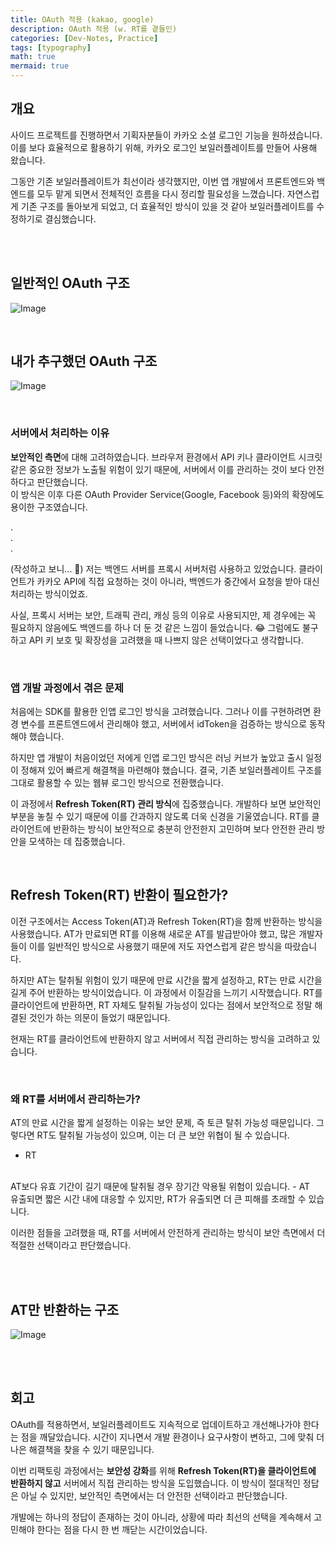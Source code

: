 ```yaml
---
title: OAuth 적용 (kakao, google)
description: OAuth 적용 (w. RT를 곁들인)
categories: [Dev-Notes, Practice]
tags: [typography]
math: true
mermaid: true
---
```


## 개요
사이드 프로젝트를 진행하면서 기획자분들이 카카오 소셜 로그인 기능을 원하셨습니다. 이를 보다 효율적으로 활용하기 위해, 카카오 로그인 보일러플레이트를 만들어 사용해 왔습니다.

그동안 기존 보일러플레이트가 최선이라 생각했지만, 이번 앱 개발에서 프론트엔드와 백엔드를 모두 맡게 되면서 전체적인 흐름을 다시 정리할 필요성을 느꼈습니다. 자연스럽게 기존 구조를 돌아보게 되었고, 더 효율적인 방식이 있을 것 같아 보일러플레이트를 수정하기로 결심했습니다.

<br/>
<br/>

## 일반적인 OAuth 구조
<!-- ![Image](https://github.com/user-attachments/assets/ff1aa562-47ad-433d-adbd-2e709391f1a9?raw=true) -->
![Image](https://github.com/user-attachments/assets/2e9ccb9f-cd7e-46a6-b593-43f093abc811?raw=true)

<br/>


## 내가 추구했던 OAuth 구조
![Image](https://github.com/user-attachments/assets/dd07be5e-d3ac-43e4-8b49-b2191889c382?raw=true)

<br/>

### 서버에서 처리하는 이유
**보안적인 측면**에 대해 고려하였습니다. 브라우저 환경에서 API 키나 클라이언트 시크릿 같은 중요한 정보가 노출될 위험이 있기 때문에, 서버에서 이를 관리하는 것이 보다 안전하다고 판단했습니다.  
이 방식은 이후 다른 OAuth Provider Service(Google, Facebook 등)와의 확장에도 용이한 구조였습니다.

  
.  
.  
.  
  


(작성하고 보니... 🤔)
저는 백엔드 서버를 프록시 서버처럼 사용하고 있었습니다.
클라이언트가 카카오 API에 직접 요청하는 것이 아니라, 백엔드가 중간에서 요청을 받아 대신 처리하는 방식이었죠.

사실, 프록시 서버는 보안, 트래픽 관리, 캐싱 등의 이유로 사용되지만, 제 경우에는 꼭 필요하지 않음에도 백엔드를 하나 더 둔 것 같은 느낌이 들었습니다. 😂
그럼에도 불구하고 API 키 보호 및 확장성을 고려했을 때 나쁘지 않은 선택이었다고 생각합니다.


<br/>

### 앱 개발 과정에서 겪은 문제
처음에는 SDK를 활용한 인앱 로그인 방식을 고려했습니다. 그러나 이를 구현하려면 환경 변수를 프론트엔드에서 관리해야 했고, 서버에서 idToken을 검증하는 방식으로 동작해야 했습니다.

하지만 앱 개발이 처음이었던 저에게 인앱 로그인 방식은 러닝 커브가 높았고 출시 일정이 정해져 있어 빠르게 해결책을 마련해야 했습니다. 결국, 기존 보일러플레이트 구조를 그대로 활용할 수 있는 웹뷰 로그인 방식으로 전환했습니다.

이 과정에서 **Refresh Token(RT) 관리 방식**에 집중했습니다.
개발하다 보면 보안적인 부분을 놓칠 수 있기 때문에 이를 간과하지 않도록 더욱 신경을 기울였습니다.
RT를 클라이언트에 반환하는 방식이 보안적으로 충분히 안전한지 고민하며 보다 안전한 관리 방안을 모색하는 데 집중했습니다.


<br/>

## Refresh Token(RT) 반환이 필요한가?
이전 구조에서는 Access Token(AT)과 Refresh Token(RT)을 함께 반환하는 방식을 사용했습니다.
AT가 만료되면 RT를 이용해 새로운 AT를 발급받아야 했고, 많은 개발자들이 이를 일반적인 방식으로 사용했기 때문에 저도 자연스럽게 같은 방식을 따랐습니다.

하지만 AT는 탈취될 위험이 있기 때문에 만료 시간을 짧게 설정하고, RT는 만료 시간을 길게 주어 반환하는 방식이었습니다.
이 과정에서 이질감을 느끼기 시작했습니다. RT를 클라이언트에 반환하면, RT 자체도 탈취될 가능성이 있다는 점에서 보안적으로 정말 해결된 것인가 하는 의문이 들었기 때문입니다.

현재는 RT를 클라이언트에 반환하지 않고 서버에서 직접 관리하는 방식을 고려하고 있습니다.


<br/>

### 왜 RT를 서버에서 관리하는가?
AT의 만료 시간을 짧게 설정하는 이유는 보안 문제, 즉 토큰 탈취 가능성 때문입니다.
그렇다면 RT도 탈취될 가능성이 있으며, 이는 더 큰 보안 위협이 될 수 있습니다.

- RT
<br/>
    AT보다 유효 기간이 길기 때문에 탈취될 경우 장기간 악용될 위험이 있습니다.
- AT
<br/>
    유출되면 짧은 시간 내에 대응할 수 있지만, RT가 유출되면 더 큰 피해를 초래할 수 있습니다.

이러한 점들을 고려했을 때, RT를 서버에서 안전하게 관리하는 방식이 보안 측면에서 더 적절한 선택이라고 판단했습니다.




<br/>
<br/>

## AT만 반환하는 구조
![Image](https://github.com/user-attachments/assets/6193b605-a8f6-4e88-9155-195b414b1e35?raw=true)


<br/>
<br/>

## 회고
OAuth를 적용하면서, 보일러플레이트도 지속적으로 업데이트하고 개선해나가야 한다는 점을 깨달았습니다.
시간이 지나면서 개발 환경이나 요구사항이 변하고, 그에 맞춰 더 나은 해결책을 찾을 수 있기 때문입니다.

이번 리팩토링 과정에서는 **보안성 강화**를 위해 **Refresh Token(RT)을 클라이언트에 반환하지 않고** 서버에서 직접 관리하는 방식을 도입했습니다.
이 방식이 절대적인 정답은 아닐 수 있지만, 보안적인 측면에서는 더 안전한 선택이라고 판단했습니다.

개발에는 하나의 정답이 존재하는 것이 아니라, 상황에 따라 최선의 선택을 계속해서 고민해야 한다는 점을 다시 한 번 깨닫는 시간이었습니다.

